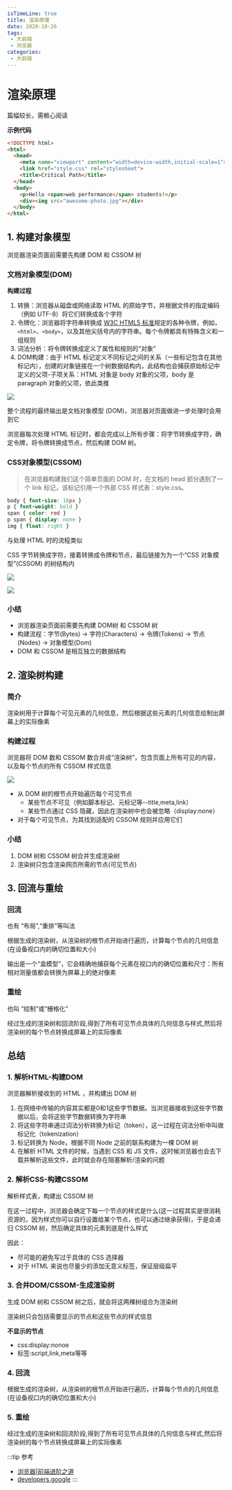 ```yaml
---
isTimeLine: true
title: 渲染原理
date: 2020-10-26
tags:
 - 大前端
 - 浏览器
categories:
 - 大前端
---
```

# 渲染原理

篇幅较长，需赖心阅读

**示例代码**

```html
<!DOCTYPE html>
<html>
  <head>
    <meta name="viewport" content="width=device-width,initial-scale=1">
    <link href="style.css" rel="stylesheet">
    <title>Critical Path</title>
  </head>
  <body>
    <p>Hello <span>web performance</span> students!</p>
    <div><img src="awesome-photo.jpg"></div>
  </body>
</html>
```
## 1. 构建对象模型
浏览器渲染页面前需要先构建 DOM 和 CSSOM 树

### 文档对象模型(DOM)

**构建过程**
1. 转换：浏览器从磁盘或网络读取 HTML 的原始字节，并根据文件的指定编码（例如 UTF-8）将它们转换成各个字符
2. 令牌化：浏览器将字符串转换成 [W3C HTML5 标准](https://html.spec.whatwg.org/)规定的各种令牌，例如，`<html>`、`<body>`，以及其他尖括号内的字符串。每个令牌都具有特殊含义和一组规则
3. 词法分析：将令牌转换成定义了属性和规则的“对象”
4. DOM构建：由于 HTML 标记定义不同标记之间的关系（一些标记包含在其他标记内），创建的对象链接在一个树数据结构内，此结构也会捕获原始标记中定义的父项-子项关系：HTML 对象是 body 对象的父项，body 是 paragraph 对象的父项，依此类推

<img style="background-color:white;" src="https://img.cdn.sugarat.top/mdImg/MTYwMzYxNzU0MDI0Ng==603617540246"></img>

整个流程的最终输出是文档对象模型 (DOM)，浏览器对页面做进一步处理时会用到它

浏览器每次处理 HTML 标记时，都会完成以上所有步骤：将字节转换成字符，确定令牌，将令牌转换成节点，然后构建 DOM 树。

### CSS对象模型(CSSOM)
>在浏览器构建我们这个简单页面的 DOM 时，在文档的 head 部分遇到了一个 link 标记，该标记引用一个外部 CSS 样式表：style.css。

```css
body { font-size: 16px }
p { font-weight: bold }
span { color: red }
p span { display: none }
img { float: right }
```

与处理 HTML 时的流程类似

CSS 字节转换成字符，接着转换成令牌和节点，最后链接为为一个“CSS 对象模型”(CSSOM) 的树结构内

<img style="background-color:white;" src="https://img.cdn.sugarat.top/mdImg/MTYwMzYxODk4NjE2Mw==603618986163"></img>

<img style="background-color:white;" src="https://img.cdn.sugarat.top/mdImg/MTYwMzYxOTEwMjEzNA==603619102134"></img>


### 小结
* 浏览器渲染页面前需要先构建 DOM树 和 CSSOM 树
* 构建流程：字节(Bytes) → 字符(Characters) → 令牌(Tokens) → 节点(Nodes) → 对象模型(Dom)
* DOM 和 CSSOM 是相互独立的数据结构

## 2. 渲染树构建
### 简介
渲染树用于计算每个可见元素的几何信息，然后根据这些元素的几何信息绘制出屏幕上的实际像素

### 构建过程
浏览器将 DOM 数和 CSSOM 数合并成“渲染树”，包含页面上所有可见的内容，以及每个节点的所有 CSSOM 样式信息

<img style="background-color:white;" src="https://img.cdn.sugarat.top/mdImg/MTYwMzYyMjExNzA4Ng==603622117086"></img>

* 从 DOM 树的根节点开始遍历每个可见节点
  * 某些节点不可见（例如脚本标记、元标记等--title,meta,link）
  * 某些节点通过 CSS 隐藏，因此在渲染树中也会被忽略（display:none）
* 对于每个可见节点，为其找到适配的 CSSOM 规则并应用它们


### 小结
1. DOM 树和 CSSOM 树合并生成渲染树
2. 渲染树只包含渲染网页所需的节点(可见节点)

## 3. 回流与重绘
### 回流
也有 “布局”,“重排”等叫法

根据生成的渲染树，从渲染树的根节点开始进行遍历，计算每个节点的几何信息(在设备视口内的确切位置和大小)

输出是一个“盒模型”，它会精确地捕获每个元素在视口内的确切位置和尺寸：所有相对测量值都会转换为屏幕上的绝对像素

### 重绘
也叫 “绘制”或“栅格化”

经过生成的渲染树和回流阶段,得到了所有可见节点具体的几何信息与样式,然后将渲染树的每个节点转换成屏幕上的实际像素

## 总结
### 1. 解析HTML-构建DOM
浏览器解析接收到的 HTML ，并构建出 DOM 树

1. 在网络中传输的内容其实都是0和1这些字节数据。当浏览器接收到这些字节数据以后，会将这些字节数据转换为字符串
2. 将这些字符串通过词法分析转换为标记（token），这一过程在词法分析中叫做标记化（tokenization）
3. 标记转换为 Node，根据不同 Node 之前的联系构建为一棵 DOM 树
4. 在解析 HTML 文件的时候，当遇到 CSS 和 JS 文件，这时候浏览器也会去下载并解析这些文件，此时就会存在阻塞解析/渲染的问题

### 2. 解析CSS-构建CSSOM
解析样式表，构建出 CSSOM 树

在这一过程中，浏览器会确定下每一个节点的样式是什么(这一过程其实是很消耗资源的，因为样式你可以自行设置给某个节点，也可以通过继承获得)，于是会递归 CSSOM 树，然后确定具体的元素到底是什么样式

因此：
* 尽可能的避免写过于具体的 CSS 选择器
* 对于 HTML 来说也尽量少的添加无意义标签，保证层级扁平

### 3. 合并DOM/CSSOM-生成渲染树

生成 DOM 树和 CSSOM 树之后，就会将这两棵树组合为渲染树

渲染树只会包括需要显示的节点和这些节点的样式信息

**不显示的节点**
* css:display:nonoe
* 标签:script,link,meta等等

### 4. 回流
根据生成的渲染树，从渲染树的根节点开始进行遍历，计算每个节点的几何信息(在设备视口内的确切位置和大小)

### 5. 重绘
经过生成的渲染树和回流阶段,得到了所有可见节点具体的几何信息与样式,然后将渲染树的每个节点转换成屏幕上的实际像素

:::tip 参考
* [浏览器|前端进阶之道](https://yuchengkai.cn/docs/frontend/browser.html)
* [developers.google](https://developers.google.com/web/fundamentals/performance/critical-rendering-path)
:::

<comment/>
<tongji/>